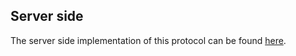 ## Server side

The server side implementation of this protocol can be found [here][1].

[1]: https://github.com/mocialov/sepp
